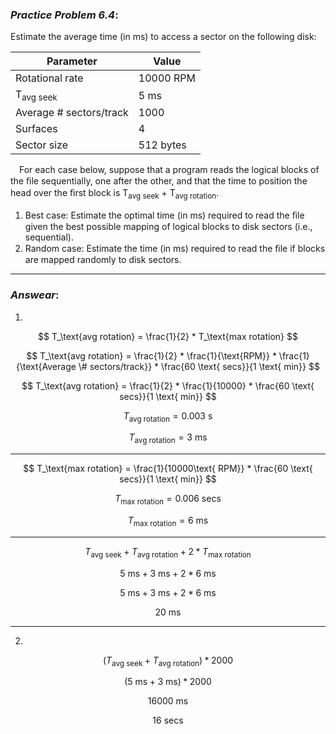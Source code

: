 ### ***Practice Problem 6.4***:  
Estimate the average time (in ms) to access a sector on the following disk:  


| Parameter  | Value |
| ------------- | ------------- |
| Rotational rate  | 10000 RPM |
| T<sub>avg seek</sub> | 5 ms |
| Average # sectors/track | 1000 |
| Surfaces | 4 |
| Sector size | 512 bytes |  

&emsp;For each case below, suppose that a program reads the logical blocks of the ﬁle sequentially, one after the other, and that the time to position the head over the ﬁrst block is T<sub>avg seek</sub> + T<sub>avg rotation</sub>.  

1. Best case: Estimate the optimal time (in ms) required to read the ﬁle given the best possible mapping of logical blocks to disk sectors (i.e., sequential).  
2. Random case: Estimate the time (in ms) required to read the ﬁle if blocks are mapped randomly to disk sectors.

---  

### ***Answear***:  
1.

$$ T_\text{avg rotation} = \frac{1}{2} * T_\text{max rotation} $$  

$$ T_\text{avg rotation} = \frac{1}{2} * \frac{1}{\text{RPM}} * \frac{1}{\text{Average \# sectors/track}} * \frac{60 \text{ secs}}{1 \text{ min}} $$

$$ T_\text{avg rotation} = \frac{1}{2} * \frac{1}{10000} * \frac{60 \text{ secs}}{1 \text{ min}} $$

$$ T_\text{avg rotation} =  0.003\text{ s} $$

$$ T_\text{avg rotation} =  3\text{ ms} $$  

---  

$$ T_\text{max rotation} =  \frac{1}{10000\text{ RPM}} * \frac{60 \text{ secs}}{1 \text{ min}} $$  

$$ T_\text{max rotation} =  0.006\text{ secs} $$  

$$ T_\text{max rotation} =  6\text{ ms} $$

---  

$$ T_\text{avg seek} + T_\text{avg rotation} + 2 * T_\text{max rotation} $$  

$$ 5\text{ ms} + 3\text{ ms} + 2 * 6\text{ ms} $$  

$$ 5\text{ ms} + 3\text{ ms} + 2 * 6\text{ ms} $$  

$$ 20\text{ ms} $$  

---  

2. 

$$ (T_\text{avg seek} + T_\text{avg rotation}) * 2000 $$  

$$ (5\text{ ms} + 3\text{ ms}) * 2000 $$  

$$ 16000\text{ ms} $$  

$$ 16\text{ secs} $$

